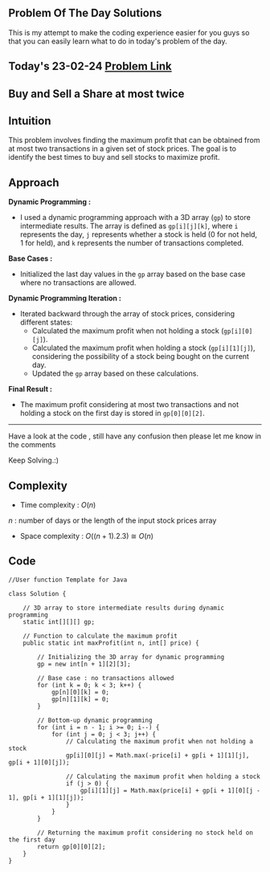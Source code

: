 ## Problem Of The Day Solutions

This is my attempt to make the coding experience easier for you guys so that you can easily learn what to do in today's problem of the day.

## Today's 23-02-24 [Problem Link](https://www.geeksforgeeks.org/problems/buy-and-sell-a-share-at-most-twice/1)
## Buy and Sell a Share at most twice

## Intuition
This problem involves finding the maximum profit that can be obtained from at most two transactions in a given set of stock prices. The goal is to identify the best times to buy and sell stocks to maximize profit.

## Approach

**Dynamic Programming :**
   - I used a dynamic programming approach with a 3D array (`gp`) to store intermediate results. The array is defined as `gp[i][j][k]`, where `i` represents the day, `j` represents whether a stock is held (0 for not held, 1 for held), and `k` represents the number of transactions completed.

**Base Cases :**
   - Initialized the last day values in the `gp` array based on the base case where no transactions are allowed.

**Dynamic Programming Iteration :**
   - Iterated backward through the array of stock prices, considering different states:
     - Calculated the maximum profit when not holding a stock (`gp[i][0][j]`).
     - Calculated the maximum profit when holding a stock (`gp[i][1][j]`), considering the possibility of a stock being bought on the current day.
     - Updated the `gp` array based on these calculations.

**Final Result :**
   - The maximum profit considering at most two transactions and not holding a stock on the first day is stored in `gp[0][0][2]`.

---
Have a look at the code , still have any confusion then please let me know in the comments

Keep Solving.:)

## Complexity
- Time complexity : $O(n)$ 
<!-- Add your time complexity here, e.g. $$O())$$ -->
$n$ : number of days or the length of the input stock prices array

- Space complexity : $O((n+1).2.3)$ ${\cong}$ $O(n)$
<!-- Add your space complexity here, e.g. $$O(n)$$ -->
   
## Code 

```
//User function Template for Java

class Solution {
    
    // 3D array to store intermediate results during dynamic programming
    static int[][][] gp;

    // Function to calculate the maximum profit
    public static int maxProfit(int n, int[] price) {
        
        // Initializing the 3D array for dynamic programming
        gp = new int[n + 1][2][3];

        // Base case : no transactions allowed
        for (int k = 0; k < 3; k++) {
            gp[n][0][k] = 0;
            gp[n][1][k] = 0;
        }

        // Bottom-up dynamic programming
        for (int i = n - 1; i >= 0; i--) {
            for (int j = 0; j < 3; j++) {
                // Calculating the maximum profit when not holding a stock
                gp[i][0][j] = Math.max(-price[i] + gp[i + 1][1][j], gp[i + 1][0][j]);

                // Calculating the maximum profit when holding a stock
                if (j > 0) {
                    gp[i][1][j] = Math.max(price[i] + gp[i + 1][0][j - 1], gp[i + 1][1][j]);
                }
            }
        }

        // Returning the maximum profit considering no stock held on the first day
        return gp[0][0][2];
    }
}
```
